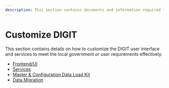 ```yaml
---
description: This section contains documents and information required to customize DIGIT
---
```


# Customize DIGIT

This section contains details on how to customize the DIGIT user interface and services to meet the local government or user requirements effectively.

* [Frontend/UI](customizing-frontend.md)
* [Services](customizing-services/)
* [Master & Configuration Data Load Kit](master-and-configuration-data-load-kit.md)
* [Data Migration](data-migration/)

